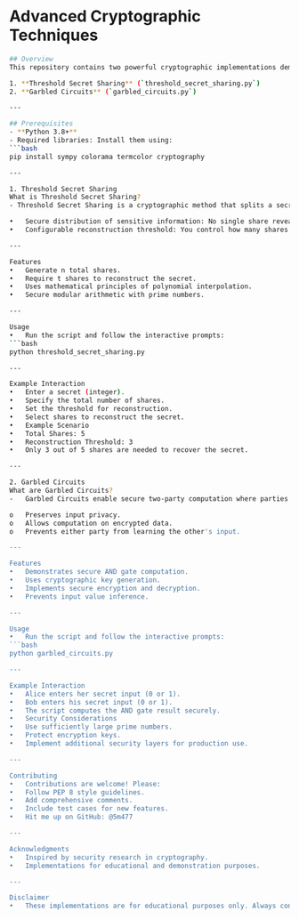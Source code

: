 # Advanced Cryptographic Techniques
  ```bash
## Overview
This repository contains two powerful cryptographic implementations demonstrating advanced privacy and security techniques:

1. **Threshold Secret Sharing** (`threshold_secret_sharing.py`)
2. **Garbled Circuits** (`garbled_circuits.py`)

---

## Prerequisites
- **Python 3.8+**
- Required libraries: Install them using:
  ```bash
  pip install sympy colorama termcolor cryptography

---

1. Threshold Secret Sharing
What is Threshold Secret Sharing?
- Threshold Secret Sharing is a cryptographic method that splits a secret into multiple shares, allowing reconstruction only when a minimum number of shares are combined. This technique ensures:

•	Secure distribution of sensitive information: No single share reveals the entire secret.
•	Configurable reconstruction threshold: You control how many shares are needed to unlock the secret.

---

Features
•	Generate n total shares.
•	Require t shares to reconstruct the secret.
•	Uses mathematical principles of polynomial interpolation.
•	Secure modular arithmetic with prime numbers.

---

Usage
•	Run the script and follow the interactive prompts:
  ```bash
python threshold_secret_sharing.py

---

Example Interaction
•	Enter a secret (integer).
•	Specify the total number of shares.
•	Set the threshold for reconstruction.
•	Select shares to reconstruct the secret.
•	Example Scenario
•	Total Shares: 5
•	Reconstruction Threshold: 3
•	Only 3 out of 5 shares are needed to recover the secret.

---

2. Garbled Circuits
What are Garbled Circuits?
-	Garbled Circuits enable secure two-party computation where parties can jointly compute a function without revealing their individual inputs. This technique:

o	Preserves input privacy.
o	Allows computation on encrypted data.
o	Prevents either party from learning the other's input.

---

Features
•	Demonstrates secure AND gate computation.
•	Uses cryptographic key generation.
•	Implements secure encryption and decryption.
•	Prevents input value inference.

---

Usage
•	Run the script and follow the interactive prompts:
  ```bash
python garbled_circuits.py

---

Example Interaction
•	Alice enters her secret input (0 or 1).
•	Bob enters his secret input (0 or 1).
•	The script computes the AND gate result securely.
•	Security Considerations
•	Use sufficiently large prime numbers.
•	Protect encryption keys.
•	Implement additional security layers for production use.

---

Contributing
•	Contributions are welcome! Please:
•	Follow PEP 8 style guidelines.
•	Add comprehensive comments.
•	Include test cases for new features.
•	Hit me up on GitHub: @5m477

---

Acknowledgments
•	Inspired by security research in cryptography.
•	Implementations for educational and demonstration purposes.

---

Disclaimer
•	These implementations are for educational purposes only. Always consult cryptography experts for production-level security solutions.



